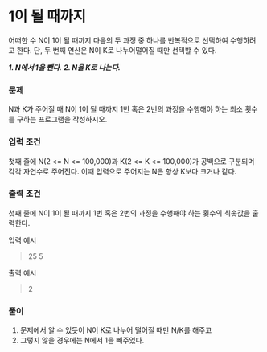 # 1이 될 때까지
어떠한 수 N이 1이 될 때까지 다음의 두 과정 중 하나를 반복적으로 선택하여 수행하려고 한다. 단, 두 번째 연산은
N이 K로 나누어떨어질 때만 선택할 수 있다.

***1. N에서 1을 뺀다.***
***2. N을 K로 나눈다.***

### 문제
N과 K가 주어질 때 N이 1이 될 때까지 1번 혹은 2번의 과정을 수행해야 하는 최소 횟수를 구하는 프로그램을 작성하시오.

 

### 입력 조건
첫째 줄에 N(2 <= N <= 100,000)과 K(2 <= K <= 100,000)가 공백으로 구분되며 각각 자연수로 주어진다.
이때 입력으로 주어지는 N은 항상 K보다 크거나 같다.

 
### 출력 조건
첫째 줄에 N이 1이 될 때까지 1번 혹은 2번의 과정을 수행해야 하는 횟수의 최솟값을 출력한다.

입력 예시
> 25 5

출력 예시
> 2

### 풀이
 
 1. 문제에서 알 수 있듯이 N이 K로 나누어 떨어질 때만 N/K를 해주고 
 2. 그렇지 않을 경우에는 N에서 1을 빼주었다. 

 
